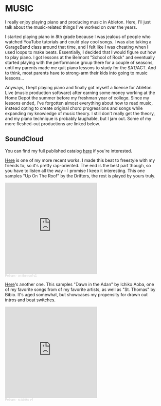 # MUSIC
  
I really enjoy playing piano and producing music in Ableton. Here, I'll just talk about the music-related things I've worked on over the years.

I started playing piano in 8th grade because I was jealous of people who watched YouTube tutorials and could play cool songs. I was also taking a GarageBand class around that time, and I felt like I was cheating when I used loops to make beats. Essentially, I decided that I would figure out how to play piano. I got lessons at the Belmont "School of Rock" and eventually started playing with the performance group there for a couple of seasons, until my parents made me quit piano lessons to study for the SAT/ACT. And to think, most parents have to strong-arm their kids into going to music lessons...

Anyways, I kept playing piano and finally got myself a license for Ableton Live (music production software) after earning some money working at the Home Depot the summer before my freshman year of college. Since my lessons ended, I've forgotten almost everything about how to read music, instead opting to create original chord progressions and songs while expanding my knowledge of music theory. I still don't really get the theory, and my piano technique is probably laughable, but I jam out. Some of my more fleshed-out productions are linked below.
  
## SoundCloud
  
You can find my full published catalog [here](https://soundcloud.com/pelhamb) if you're interested.

[Here](https://on.soundcloud.com/Kyiva) is one of my more recent works. I made this beat to freestyle with my friends to, so it's pretty rap-oriented. The end is the best part though, so you have to listen all the way - I promise I keep it interesting. This one samples "Up On The Roof" by the Drifters, the rest is played by yours truly.

<iframe width="60%" height="300" scrolling="no" frameborder="no" allow="autoplay" src="https://w.soundcloud.com/player/?url=https%3A//api.soundcloud.com/tracks/1656904323&color=%23ff5500&auto_play=false&hide_related=false&show_comments=true&show_user=true&show_reposts=false&show_teaser=true&visual=true"></iframe><div style="font-size: 10px; color: #cccccc;line-break: anywhere;word-break: normal;overflow: hidden;white-space: nowrap;text-overflow: ellipsis; font-family: Interstate,Lucida Grande,Lucida Sans Unicode,Lucida Sans,Garuda,Verdana,Tahoma,sans-serif;font-weight: 100;"><a href="https://soundcloud.com/pelhamb" title="Pelham" target="_blank" style="color: #cccccc; text-decoration: none;">Pelham</a> · <a href="https://soundcloud.com/pelhamb/on-the-roof-v1" title="on the roof v1" target="_blank" style="color: #cccccc; text-decoration: none;">on the roof v1</a></div>

[Here](https://on.soundcloud.com/e7UPp)'s another one. This samples "Dawn in the Adan" by Ichiko Aoba, one of my favorite songs from of my favorite artists, as well as "St. Thomas" by Bibio. It's aged somewhat, but showcases my propensity for drawn out intros and beat switches.

<iframe width="60%" height="300" scrolling="no" frameborder="no" allow="autoplay" src="https://w.soundcloud.com/player/?url=https%3A//api.soundcloud.com/tracks/1450834441&color=%23ff5500&auto_play=false&hide_related=false&show_comments=true&show_user=true&show_reposts=false&show_teaser=true&visual=true"></iframe><div style="font-size: 10px; color: #cccccc;line-break: anywhere;word-break: normal;overflow: hidden;white-space: nowrap;text-overflow: ellipsis; font-family: Interstate,Lucida Grande,Lucida Sans Unicode,Lucida Sans,Garuda,Verdana,Tahoma,sans-serif;font-weight: 100;"><a href="https://soundcloud.com/pelhamb" title="Pelham" target="_blank" style="color: #cccccc; text-decoration: none;">Pelham</a> · <a href="https://soundcloud.com/pelhamb/st-ichiko-v3" title="st ichiko v4" target="_blank" style="color: #cccccc; text-decoration: none;">st ichiko v4</a></div>

